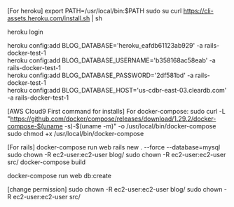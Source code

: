 [For heroku]
export PATH=/usr/local/bin:$PATH
sudo su
curl https://cli-assets.heroku.com/install.sh | sh

heroku login

heroku config:add BLOG_DATABASE='heroku_eafdb61123ab929' -a rails-docker-test-1    
heroku config:add BLOG_DATABASE_USERNAME='b358168ac58eab' -a rails-docker-test-1    
heroku config:add BLOG_DATABASE_PASSWORD='2df581bd' -a rails-docker-test-1    
heroku config:add BLOG_DATABASE_HOST='us-cdbr-east-03.cleardb.com' -a rails-docker-test-1    


[AWS Cloud9 First command for installs]
For docker-compose: 
sudo curl -L "https://github.com/docker/compose/releases/download/1.29.2/docker-compose-$(uname -s)-$(uname -m)" -o /usr/local/bin/docker-compose
sudo chmod +x /usr/local/bin/docker-compose

[For rails]
docker-compose run web rails new . --force --database=mysql
sudo chown -R ec2-user:ec2-user blog/
sudo chown -R ec2-user:ec2-user src/
docker-compose build

docker-compose run web db:create

[change permission]
sudo chown -R ec2-user:ec2-user blog/
sudo chown -R ec2-user:ec2-user src/
